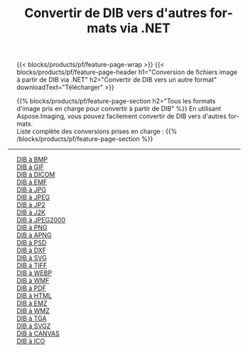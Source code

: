 ﻿---
title: Convertir de DIB vers d'autres formats via .NET 
weight: 3920
url: /fr/net/conversion/from/dib 
lang: fr
langdirlevel: 2
locales: zh-hans,ja,it,ru,de,es,fr,nl,id,lt,pl,pt,vi,tr,ko,zh-hant,ar,hi,th,sv,cs,uk,he
description: En utilisant Aspose.Imaging, vous pouvez facilement convertir de DIB vers un autre format
---

{{< blocks/products/pf/feature-page-wrap >}}
{{< blocks/products/pf/feature-page-header h1="Conversion de fichiers image à partir de DIB via .NET" h2="Convertir de DIB vers un autre format" downloadText="Télécharger" >}}


{{% blocks/products/pf/feature-page-section  h2="Tous les formats d'image pris en charge pour convertir à partir de DIB" %}}
En utilisant Aspose.Imaging, vous pouvez facilement convertir de DIB vers d'autres formats.
<br/>
Liste complète des conversions prises en charge :
{{% /blocks/products/pf/feature-page-section %}}
<div class="container-fluid productfamilypage bg-gray">
    <div class="convertypes bg-gray agp-content section">
        <div class="container">
		<hr style="margin-left:-20px;"/>
		<div class="row other-converters">
		    <div class='col-md-2 other-converter remove-lp remove-rp'><a href="/imaging/fr/net/conversion/dib-to-bmp" >DIB à BMP</a></div><div class='col-md-2 other-converter remove-lp remove-rp'><a href="/imaging/fr/net/conversion/dib-to-gif" >DIB à GIF</a></div><div class='col-md-2 other-converter remove-lp remove-rp'><a href="/imaging/fr/net/conversion/dib-to-dicom" >DIB à DICOM</a></div><div class='col-md-2 other-converter remove-lp remove-rp'><a href="/imaging/fr/net/conversion/dib-to-emf" >DIB à EMF</a></div><div class='col-md-2 other-converter remove-lp remove-rp'><a href="/imaging/fr/net/conversion/dib-to-jpg" >DIB à JPG</a></div><div class='col-md-2 other-converter remove-lp remove-rp'><a href="/imaging/fr/net/conversion/dib-to-jpeg" >DIB à JPEG</a></div><div class='col-md-2 other-converter remove-lp remove-rp'><a href="/imaging/fr/net/conversion/dib-to-jp2" >DIB à JP2</a></div><div class='col-md-2 other-converter remove-lp remove-rp'><a href="/imaging/fr/net/conversion/dib-to-j2k" >DIB à J2K</a></div><div class='col-md-2 other-converter remove-lp remove-rp'><a href="/imaging/fr/net/conversion/dib-to-jpeg2000" >DIB à JPEG2000</a></div><div class='col-md-2 other-converter remove-lp remove-rp'><a href="/imaging/fr/net/conversion/dib-to-png" >DIB à PNG</a></div><div class='col-md-2 other-converter remove-lp remove-rp'><a href="/imaging/fr/net/conversion/dib-to-apng" >DIB à APNG</a></div><div class='col-md-2 other-converter remove-lp remove-rp'><a href="/imaging/fr/net/conversion/dib-to-psd" >DIB à PSD</a></div><div class='col-md-2 other-converter remove-lp remove-rp'><a href="/imaging/fr/net/conversion/dib-to-dxf" >DIB à DXF</a></div><div class='col-md-2 other-converter remove-lp remove-rp'><a href="/imaging/fr/net/conversion/dib-to-svg" >DIB à SVG</a></div><div class='col-md-2 other-converter remove-lp remove-rp'><a href="/imaging/fr/net/conversion/dib-to-tiff" >DIB à TIFF</a></div><div class='col-md-2 other-converter remove-lp remove-rp'><a href="/imaging/fr/net/conversion/dib-to-webp" >DIB à WEBP</a></div><div class='col-md-2 other-converter remove-lp remove-rp'><a href="/imaging/fr/net/conversion/dib-to-wmf" >DIB à WMF</a></div><div class='col-md-2 other-converter remove-lp remove-rp'><a href="/imaging/fr/net/conversion/dib-to-pdf" >DIB à PDF</a></div><div class='col-md-2 other-converter remove-lp remove-rp'><a href="/imaging/fr/net/conversion/dib-to-html" >DIB à HTML</a></div><div class='col-md-2 other-converter remove-lp remove-rp'><a href="/imaging/fr/net/conversion/dib-to-emz" >DIB à EMZ</a></div><div class='col-md-2 other-converter remove-lp remove-rp'><a href="/imaging/fr/net/conversion/dib-to-wmz" >DIB à WMZ</a></div><div class='col-md-2 other-converter remove-lp remove-rp'><a href="/imaging/fr/net/conversion/dib-to-tga" >DIB à TGA</a></div><div class='col-md-2 other-converter remove-lp remove-rp'><a href="/imaging/fr/net/conversion/dib-to-svgz" >DIB à SVGZ</a></div><div class='col-md-2 other-converter remove-lp remove-rp'><a href="/imaging/fr/net/conversion/dib-to-canvas" >DIB à CANVAS</a></div><div class='col-md-2 other-converter remove-lp remove-rp'><a href="/imaging/fr/net/conversion/dib-to-ico" >DIB à ICO</a></div>
                </div>
        </div>
    </div>
</div>
<br/>

